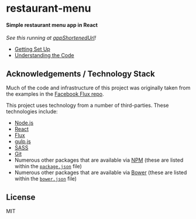 # restaurant-menu

#### Simple restaurant menu app in React

_See this running at [appShortenedUrl][demo-url]!_

- [Getting Set Up](./docs/getting-set-up.md)
- [Understanding the Code](./docs/understanding-the-code.md)

## Acknowledgements / Technology Stack

Much of the code and infrastructure of this project was originally taken from the examples in the 
[Facebook Flux repo][flux-repo-url].

This project uses technology from a number of third-parties. These technologies include:

- [Node.js][node-url]
- [React][react-url]
- [Flux][flux-url]
- [gulp.js][gulp-url]
- [SASS][sass-url]
- [Git][git-url]
- Numerous other packages that are available via [NPM][npm-url] (these are listed within the [`package.json`](./package.json) file)
- Numerous other packages that are available via [Bower][bower-url] (these are listed within the [`bower.json`](./bower.json) file)

## License

MIT



[demo-url]: http://restaurant-menu.jit.su
[node-url]: http://nodejs.org/
[react-url]: https://facebook.github.io/react/
[flux-url]: https://facebook.github.io/flux/
[gulp-url]: http://gulpjs.com/
[sass-url]: http://sass-lang.com/
[git-url]: http://git-scm.com/
[npm-url]: http://npmjs.org/
[bower-url]: http://bower.io/
[flux-repo-url]: https://github.com/facebook/flux
